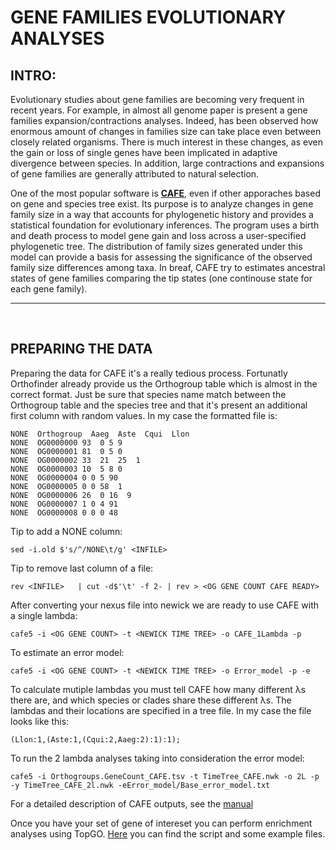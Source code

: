 # GENE FAMILIES EVOLUTIONARY ANALYSES

## INTRO: 

Evolutionary studies about gene families are becoming very frequent in recent years. For example, in almost all genome paper is present a gene families expansion/contractions analyses. Indeed, has been observed how enormous amount of changes in families size can take place even between closely related organisms. There is much interest in these changes, as even the gain or loss of single genes have been implicated in adaptive divergence between species. In addition, large contractions and expansions of gene families are generally attributed to natural selection.

One of the most popular software is **[CAFE](https://academic.oup.com/bioinformatics/article/22/10/1269/237347)**, even if other apporaches based on gene and species tree exist. Its purpose is to analyze changes in gene family size in a way that accounts for phylogenetic history and provides a statistical foundation for evolutionary inferences. The program uses a birth and death process to model gene gain and loss across a user-specified phylogenetic tree. The distribution of family sizes generated under this model can provide a basis for assessing the significance of the observed family size differences among taxa. In breaf, CAFE try to estimates ancestral states of gene families comparing the tip states (one continouse state for each gene family).

---

<br/>

## PREPARING THE DATA

Preparing the data for CAFE it's a really tedious process. Fortunatly Orthofinder already provide us the Orthogroup table which is almost in the correct format. Just be sure that species name match between the Orthogroup table and the species tree and that it's present an additional first column with random values. In my case the formatted file is:

```
NONE  Orthogroup  Aaeg  Aste  Cqui  Llon
NONE  OG0000000 93  0 5 9
NONE  OG0000001 81  0 5 0
NONE  OG0000002 33  21  25  1
NONE  OG0000003 10  5 8 0
NONE  OG0000004 0 0 5 90
NONE  OG0000005 0 0 58  1
NONE  OG0000006 26  0 16  9
NONE  OG0000007 1 0 4 91
NONE  OG0000008 0 0 0 48 

```

Tip to add a NONE column:

``` 
sed -i.old $'s/^/NONE\t/g' <INFILE> 
``` 

Tip to remove last column of a file:

``` 
rev <INFILE>   | cut -d$'\t' -f 2- | rev > <OG GENE COUNT CAFE READY> 
```

After converting your nexus file into newick we are ready to use CAFE with a single lambda:

```
cafe5 -i <OG GENE COUNT> -t <NEWICK TIME TREE> -o CAFE_1Lambda -p
```

To estimate an error model:

```
cafe5 -i <OG GENE COUNT> -t <NEWICK TIME TREE> -o Error_model -p -e
```

To calculate mutiple lambdas you must tell CAFE how many different λs there are, and which species or clades share these different λs. The lambdas and their locations are specified in a tree file. In my case the file looks like this:

```
(Llon:1,(Aste:1,(Cqui:2,Aaeg:2):1):1);
```

To run the 2 lambda analyses taking into consideration the error model:

```
cafe5 -i Orthogroups.GeneCount_CAFE.tsv -t TimeTree_CAFE.nwk -o 2L -p -y TimeTree_CAFE_2l.nwk -eError_model/Base_error_model.txt
```

For a detailed description of CAFE outputs, see the [manual](https://github.com/hahnlab/CAFE5)

Once you have your set of gene of intereset you can perform enrichment analyses using TopGO. [Here](https://github.com/jacopoM28/CompOmics_Tutorship/tree/main/2023/9_GeneFamilies_Evolution) you can find the script and some example files.

